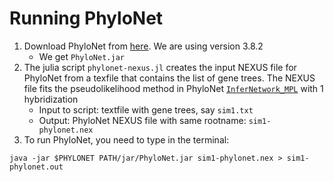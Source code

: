 # Running PhyloNet

1. Download PhyloNet from [here](https://bioinfocs.rice.edu/phylonet). We are using version 3.8.2
    - We get `PhyloNet.jar`
2. The julia script `phylonet-nexus.jl` creates the input NEXUS file for PhyloNet from a texfile that contains the list of gene trees. The NEXUS file fits the pseudolikelihood method in PhyloNet [`InferNetwork_MPL`](https://wiki.rice.edu/confluence/display/PHYLONET/InferNetwork_MPL) with 1 hybridization
    - Input to script: textfile with gene trees, say `sim1.txt`
    - Output: PhyloNet NEXUS file with same rootname: `sim1-phylonet.nex`
3. To run PhyloNet, you need to type in the terminal:
```
java -jar $PHYLONET PATH/jar/PhyloNet.jar sim1-phylonet.nex > sim1-phylonet.out
```